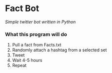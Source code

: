 # Fact Bot 
<i>Simple twitter bot written in Python</i>

### What this program will do
1. Pull a fact from Facts.txt
2. Randomly attach a hashtag from a selected set
3. Tweet
4. Wait 4-5 hours
5. Repeat
